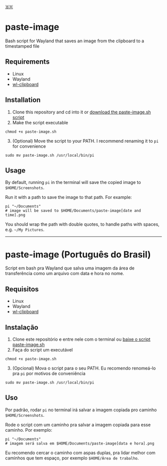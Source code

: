 [🇧🇷](#ptbr)
# paste-image
Bash script for Wayland that saves an image from the clipboard to a timestamped file
## Requirements
- Linux
- Wayland
- [wl-clipboard](https://github.com/bugaevc/wl-clipboard)
## Installation
1. Clone this repository and cd into it or [download the paste-image.sh script](https://github.com/lauraonline/paste-image/releases)
2. Make the script executable
```
chmod +x paste-image.sh
```
3. (Optional) Move the script to your PATH. I recommend renaming it to `pi` for convenience
```
sudo mv paste-image.sh /usr/local/bin/pi
```
## Usage
By default, running `pi` in the terminal will save the copied image to `$HOME/Screenshots`.

Run it with a path to save the image to that path. For example:
```
pi "~/Documents"
# image will be saved to $HOME/Documents/paste-image[date and time].png
```
You should wrap the path with double quotes, to handle paths with spaces, e.g. `~/My Pictures`.

---

<a name="ptbr"></a>
# paste-image (Português do Brasil)
Script em bash pra Wayland que salva uma imagem da área de transferência como um arquivo com data e hora no nome.
## Requisitos
- Linux
- Wayland
- [wl-clipboard](https://github.com/bugaevc/wl-clipboard)
## Instalação
1. Clone este repositório e entre nele com o terminal ou [baixe o script paste-image.sh](https://github.com/lauraonline/paste-image/releases)
2. Faça do script um executável
```
chmod +x paste-image.sh
```
3. (Opcional) Mova o script para o seu PATH. Eu recomendo renomeá-lo pra `pi` por motivos de conveniência
```
sudo mv paste-image.sh /usr/local/bin/pi
```
## Uso
Por padrão, rodar `pi` no terminal irá salvar a imagem copiada pro caminho `$HOME/Screenshots`.

Rode o script com um caminho pra salvar a imagem copiada para esse caminho. Por exemplo:
```
pi "~/Documents"
# imagem será salva em $HOME/Documents/paste-image[data e hora].png
```
Eu recomendo cercar o caminho com aspas duplas, pra lidar melhor com caminhos que tem espaço, por exemplo `$HOME/Área de trabalho`.
